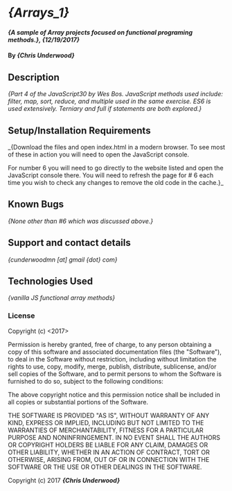 # _{Arrays_1}_

#### _{A sample of Array projects focused on functional programing methods.}, {12/19/2017}_

#### By _**{Chris Underwood}**_

## Description

_{Part 4 of the JavaScript30 by Wes Bos. JavaScript methods used include: filter, map, sort, reduce, and multiple used in the same exercise. ES6 is used extensively. Terniary and full if statements are both explored.}_

## Setup/Installation Requirements

_{Download the files and open index.html in a modern browser. To see most of these in action you will need to open the JavaScript console.

  For number 6 you will need to go directly to the website listed and open the JavaScript console there. You will need to refresh the page for # 6 each time you wish to check any changes to remove the old code in the cache.}_

## Known Bugs

_{None other than #6 which was discussed above.}_

## Support and contact details

_{cunderwoodmn [at] gmail {dot} com}_

## Technologies Used

_{vanilla JS functional array methods}_

### License

Copyright (c) <2017> <Chris Underwood>

Permission is hereby granted, free of charge, to any person obtaining a copy of this software and associated documentation files (the "Software"), to deal in the Software without restriction, including without limitation the rights to use, copy, modify, merge, publish, distribute, sublicense, and/or sell copies of the Software, and to permit persons to whom the Software is furnished to do so, subject to the following conditions:

The above copyright notice and this permission notice shall be included in all copies or substantial portions of the Software.

THE SOFTWARE IS PROVIDED "AS IS", WITHOUT WARRANTY OF ANY KIND, EXPRESS OR IMPLIED, INCLUDING BUT NOT LIMITED TO THE WARRANTIES OF MERCHANTABILITY, FITNESS FOR A PARTICULAR PURPOSE AND NONINFRINGEMENT. IN NO EVENT SHALL THE AUTHORS OR COPYRIGHT HOLDERS BE LIABLE FOR ANY CLAIM, DAMAGES OR OTHER LIABILITY, WHETHER IN AN ACTION OF CONTRACT, TORT OR OTHERWISE, ARISING FROM, OUT OF OR IN CONNECTION WITH THE SOFTWARE OR THE USE OR OTHER DEALINGS IN THE SOFTWARE.

Copyright (c) 2017 **_{Chris Underwood}_**
